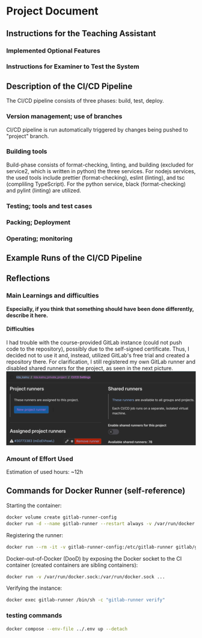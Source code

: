# Project Document

## Instructions for the Teaching Assistant

### Implemented Optional Features

### Instructions for Examiner to Test the System

## Description of the CI/CD Pipeline

The CI/CD pipeline consists of three phases: build, test, deploy.

### Version management; use of branches

CI/CD pipeline is run automatically triggered by changes being pushed to "project" branch.

### Building tools

Build-phase consists of format-checking, linting, and building (excluded for service2, which is written in python) the three services. For nodejs services, the used tools include prettier (format-checking), eslint (linting), and tsc (compliling TypeScript). For the python service, black (format-checking) and pylint (linting) are utilized.

### Testing; tools and test cases

### Packing; Deployment

### Operating; monitoring

## Example Runs of the CI/CD Pipeline

## Reflections

### Main Learnings and difficulties

**Especially, if you think that something should have been done differently, describe it here.**

#### Difficulties

I had trouble with the course-provided GitLab instance (could not push code to the repository), possibly due to the self-signed certificate. Thus, I decided not to use it and, instead, utilized GitLab's free trial and created a repository there. For clarification, I still registered my own GitLab runner and disabled shared runners for the project, as seen in the next picture.
![GitLab Project Runners](gitlab-runners.png)

### Amount of Effort Used

Estimation of used hours: ~12h

## Commands for Docker Runner (self-reference)

Starting the container:

```sh
docker volume create gitlab-runner-config
docker run -d --name gitlab-runner --restart always -v /var/run/docker.sock:/var/run/docker.sock -v gitlab-runner-config:/etc/gitlab-runner gitlab/gitlab-runner:latest
```

Registering the runner:

```sh
docker run --rm -it -v gitlab-runner-config:/etc/gitlab-runner gitlab/gitlab-runner:latest register
```

Docker-out-of-Docker (DooD) by exposing the Docker socket to the CI container (created containers are sibling containers):

```sh
docker run -v /var/run/docker.sock:/var/run/docker.sock ...
```

Verifying the instance:

```sh
docker exec gitlab-runner /bin/sh -c "gitlab-runner verify"
```

### testing commands

```sh
docker compose --env-file ../.env up --detach
```
